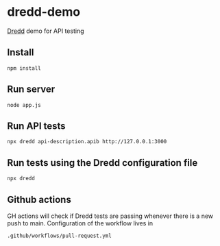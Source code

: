 # dredd-demo
[Dredd](https://dredd.org/en/latest/quickstart.html#advanced-examples) demo for API testing

## Install
```
npm install
```

## Run server
```
node app.js
```

## Run API tests
```
npx dredd api-description.apib http://127.0.0.1:3000
```
## Run tests using the Dredd configuration file
```
npx dredd
```
## Github actions
GH actions will check if Dredd tests are passing whenever there is a new push to main. Configuration of the workflow lives in
```
.github/workflows/pull-request.yml
```
